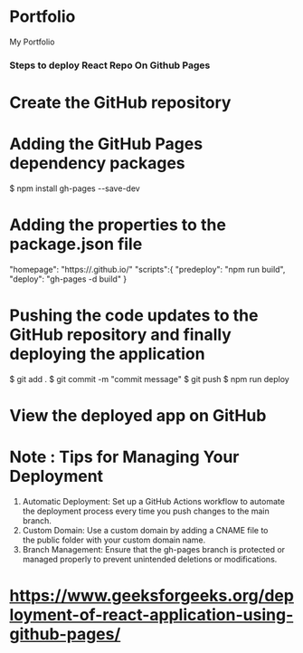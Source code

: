 # Portfolio
My Portfolio

### Steps to deploy React Repo On Github Pages

# Create the GitHub repository
# Adding the GitHub Pages dependency packages
  $ npm install gh-pages --save-dev

# Adding the properties to the package.json file
  "homepage": "https://<Username>.github.io/<Repository-name>"
  "scripts":{
     "predeploy": "npm run build",
     "deploy": "gh-pages -d build" 
  }

# Pushing the code updates to the GitHub repository and finally deploying the application  
  $ git add .
  $ git commit -m "commit message"
  $ git push
  $ npm run deploy

# View the deployed app on GitHub

# Note : Tips for Managing Your Deployment
1. Automatic Deployment: Set up a GitHub Actions workflow to automate the deployment process every time you push changes to the main branch.
2. Custom Domain: Use a custom domain by adding a CNAME file to the public folder with your custom domain name.
3. Branch Management: Ensure that the gh-pages branch is protected or managed properly to prevent unintended deletions or modifications.

# https://www.geeksforgeeks.org/deployment-of-react-application-using-github-pages/